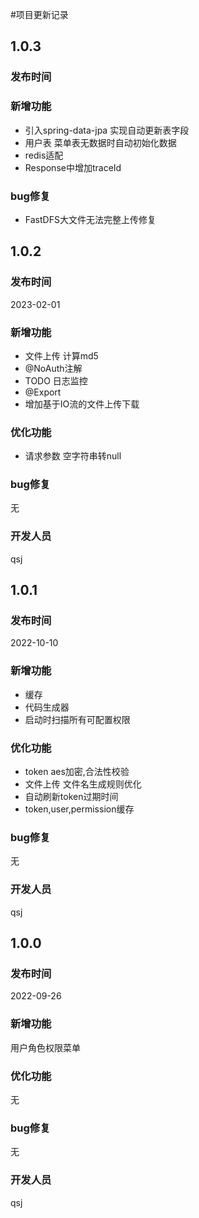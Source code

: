#项目更新记录

## 1.0.3

### 发布时间

### 新增功能

- 引入spring-data-jpa 实现自动更新表字段
- 用户表 菜单表无数据时自动初始化数据
- redis适配
- Response中增加traceId

### bug修复

- FastDFS大文件无法完整上传修复

## 1.0.2

### 发布时间

2023-02-01

### 新增功能

- 文件上传 计算md5
- @NoAuth注解
- TODO 日志监控
- @Export
- 增加基于IO流的文件上传下载

### 优化功能

- 请求参数 空字符串转null

### bug修复

无

### 开发人员

qsj

## 1.0.1

### 发布时间

2022-10-10

### 新增功能

- 缓存
- 代码生成器
- 启动时扫描所有可配置权限

### 优化功能

- token aes加密,合法性校验
- 文件上传 文件名生成规则优化
- 自动刷新token过期时间
- token,user,permission缓存

### bug修复

无

### 开发人员

qsj

## 1.0.0

### 发布时间

2022-09-26

### 新增功能

用户角色权限菜单

### 优化功能

无

### bug修复

无

### 开发人员

qsj
